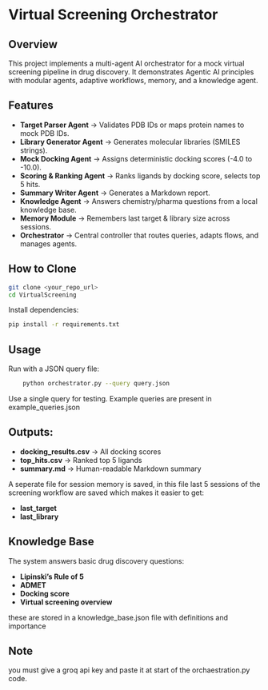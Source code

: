 # Virtual Screening Orchestrator

## Overview
This project implements a multi-agent AI orchestrator for a mock virtual screening pipeline in drug discovery.
It demonstrates Agentic AI principles with modular agents, adaptive workflows, memory, and a knowledge agent.

## Features
- **Target Parser Agent** → Validates PDB IDs or maps protein names to mock PDB IDs.  
- **Library Generator Agent** → Generates molecular libraries (SMILES strings).  
- **Mock Docking Agent** → Assigns deterministic docking scores (-4.0 to -10.0).  
- **Scoring & Ranking Agent** → Ranks ligands by docking score, selects top 5 hits.  
- **Summary Writer Agent** → Generates a Markdown report.  
- **Knowledge Agent** → Answers chemistry/pharma questions from a local knowledge base.  
- **Memory Module** → Remembers last target & library size across sessions.  
- **Orchestrator** → Central controller that routes queries, adapts flows, and manages agents.

  
## How to Clone
```bash
git clone <your_repo_url>
cd VirtualScreening
```
Install dependencies:
```bash
pip install -r requirements.txt
```
## Usage

Run with a JSON query file:
```bash
    python orchestrator.py --query query.json
```

Use a single query for testing. Example queries are present in example_queries.json

## Outputs:

- **docking_results.csv** → All docking scores
- **top_hits.csv** → Ranked top 5 ligands
- **summary.md** → Human-readable Markdown summary

A seperate file for session memory is saved,
in this file last 5 sessions of the screening workflow are saved which makes it easier to get:
- **last_target**
- **last_library**

## Knowledge Base
The system answers basic drug discovery questions:
- **Lipinski’s Rule of 5**
- **ADMET**
- **Docking score**
- **Virtual screening overview**

these are stored in a knowledge_base.json file with definitions and importance

## Note
you must give a groq api key and paste it at start of the orchaestration.py code.











